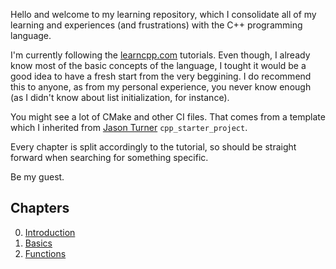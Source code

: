 Hello and welcome to my learning repository, which I consolidate all of my learning and experiences (and frustrations) with the C++ programming language.

I'm currently following the [learncpp.com](https://www.learncpp.com/) tutorials. Even though, I already know most of the basic concepts of the language, I tought it would be a good idea to have a fresh start from the very beggining. I do recommend this to anyone, as from my personal experience, you never know enough (as I didn't know about list initialization, for instance).

You might see a lot of CMake and other CI files. That comes from a template which I inherited from [Jason Turner](https://github.com/lefticus/cpp_starter_project) `cpp_starter_project`.

Every chapter is split accordingly to the tutorial, so should be straight forward when searching for something specific.

Be my guest.

## Chapters
0. [Introduction](../master/src/introduction)
1. [Basics](../master/src/basics)
2. [Functions](../master/src/functions)
